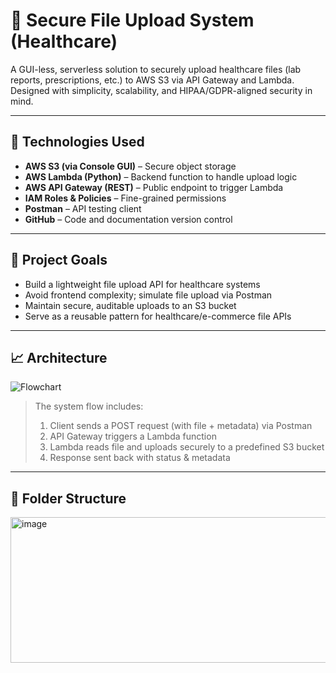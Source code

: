 # 🚀 Secure File Upload System (Healthcare)

A GUI-less, serverless solution to securely upload healthcare files (lab reports, prescriptions, etc.) to AWS S3 via API Gateway and Lambda. Designed with simplicity, scalability, and HIPAA/GDPR-aligned security in mind.

---

## 🔧 Technologies Used

- **AWS S3 (via Console GUI)** – Secure object storage
- **AWS Lambda (Python)** – Backend function to handle upload logic
- **AWS API Gateway (REST)** – Public endpoint to trigger Lambda
- **IAM Roles & Policies** – Fine-grained permissions
- **Postman** – API testing client
- **GitHub** – Code and documentation version control

---

## 🎯 Project Goals

- Build a lightweight file upload API for healthcare systems  
- Avoid frontend complexity; simulate file upload via Postman  
- Maintain secure, auditable uploads to an S3 bucket  
- Serve as a reusable pattern for healthcare/e-commerce file APIs

---

## 📈 Architecture

![Flowchart](docs/architecture_flowchart.png)

> The system flow includes:
> 1. Client sends a POST request (with file + metadata) via Postman
> 2. API Gateway triggers a Lambda function
> 3. Lambda reads file and uploads securely to a predefined S3 bucket
> 4. Response sent back with status & metadata

---

## 📂 Folder Structure

<img width="879" height="233" alt="image" src="https://github.com/user-attachments/assets/81f27383-4653-43f3-b7e5-07cddff07103" />

